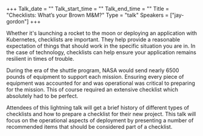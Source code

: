 +++
Talk_date = ""
Talk_start_time = ""
Talk_end_time = ""
Title = "Checklists: What’s your Brown M&M?"
Type = "talk"
Speakers = ["jay-gordon"]
+++

Whether it's launching a rocket to the moon or deploying an application with Kubernetes, checklists are important. They help provide a reasonable expectation of things that should work in the specific situation you are in. In the case of technology, checklists can help ensure your application remains resilient in times of trouble.

During the era of the shuttle program, NASA would send nearly 6500 pounds of equipment to support each mission. Ensuring every piece of equipment was accounted for and was operational was critical to preparing for the mission. This of course required an extensive checklist which absolutely had to be perfect.

Attendees of this lightning talk will get a brief history of different types of checklists and how to prepare a checklist for their new project. This talk will focus on the operational aspects of deployment by presenting a number of recommended items that should be considered part of a checklist.